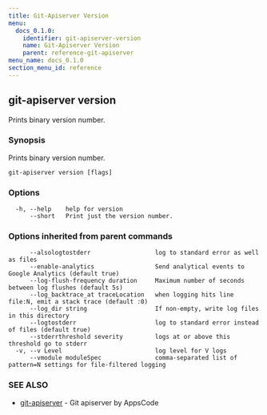 ```yaml
---
title: Git-Apiserver Version
menu:
  docs_0.1.0:
    identifier: git-apiserver-version
    name: Git-Apiserver Version
    parent: reference-git-apiserver
menu_name: docs_0.1.0
section_menu_id: reference
---
```

## git-apiserver version

Prints binary version number.

### Synopsis

Prints binary version number.

```
git-apiserver version [flags]
```

### Options

```
  -h, --help    help for version
      --short   Print just the version number.
```

### Options inherited from parent commands

```
      --alsologtostderr                  log to standard error as well as files
      --enable-analytics                 Send analytical events to Google Analytics (default true)
      --log-flush-frequency duration     Maximum number of seconds between log flushes (default 5s)
      --log_backtrace_at traceLocation   when logging hits line file:N, emit a stack trace (default :0)
      --log_dir string                   If non-empty, write log files in this directory
      --logtostderr                      log to standard error instead of files (default true)
      --stderrthreshold severity         logs at or above this threshold go to stderr
  -v, --v Level                          log level for V logs
      --vmodule moduleSpec               comma-separated list of pattern=N settings for file-filtered logging
```

### SEE ALSO

* [git-apiserver](/docs/0.1.0/reference/git-apiserver/git-apiserver)	 - Git apiserver by AppsCode

